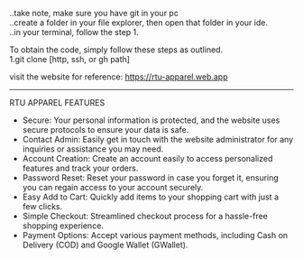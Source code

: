 ..take note, make sure you have git in your pc <br>
..create a folder in your file explorer, then open that folder in your ide. <br>
..in your terminal, follow the step 1. <br>

To obtain the code, simply follow these steps as outlined. <br>
1.git clone [http, ssh, or gh path]

visit the website for reference:
https://rtu-apparel.web.app


<hr>
RTU APPAREL FEATURES
<ul>
  <li>Secure: Your personal information is protected, and the website uses secure protocols to ensure your data is safe.</li>
  <li>Contact Admin: Easily get in touch with the website administrator for any inquiries or assistance you may need.</li>
  <li>Account Creation: Create an account easily to access personalized features and track your orders.</li>
  <li>Password Reset: Reset your password in case you forget it, ensuring you can regain access to your account securely.</li>
  <li>Easy Add to Cart: Quickly add items to your shopping cart with just a few clicks.</li>
  <li>Simple Checkout: Streamlined checkout process for a hassle-free shopping experience.</li>
  <li>Payment Options: Accept various payment methods, including Cash on Delivery (COD) and Google Wallet (GWallet).</li>
</ul>






